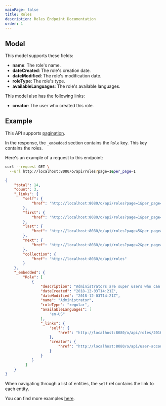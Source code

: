 ```yaml
---
mainPage: false
title: Roles
description: Roles Endpoint Documentation
order: 1
---
```


## Model

This model supports these fields:

* **name**: The role's name.
* **dateCreated**: The role's creation date.
* **dateModified**: The role's modification date.
* **roleType**: The role's type.
* **availableLanguages**: The role's available languages.

This model also has the following links:

* **creator**: The user who created this role.

## Example

This API supports [pagination](/docs/general/pagination.html).

In the response, the `_embedded` section contains the `Role` key. This key contains the roles.

Here's an example of a request to this endpoint: 

```bash request
curl --request GET \
  --url http://localhost:8080/o/api/roles?page=1&per_page=1
```

```json response
{
    "total": 14,
    "count": 3,
    "_links": {
        "self": {
            "href": "http://localhost:8080/o/api/roles?page=1&per_page=1"
        },
        "first": {
            "href": "http://localhost:8080/o/api/roles?page=1&per_page=1"
        },
        "last": {
            "href": "http://localhost:8080/o/api/roles?page=5&per_page=1"
        },
        "next": {
            "href": "http://localhost:8080/o/api/roles?page=2&per_page=1"
        },
        "collection": {
            "href": "http://localhost:8080/o/api/roles"
        }
    },
    "_embedded": {
        "Role": [
            {
                "description": "Administrators are super users who can do anything.",
                "dateCreated": "2018-12-03T14:21Z",
                "dateModified": "2018-12-03T14:21Z",
                "name": "Administrator",
                "roleType": "regular",
                "availableLanguages": [
                    "en-US"
                ],
                "_links": {
                    "self": {
                        "href": "http://localhost:8080/o/api/roles/20105"
                    },
                    "creator": {
                        "href": "http://localhost:8080/o/api/user-account/20103"
                    }
                }
            }
         ]
    }
}
```

When navigating through a list of entities, the `self` rel contains the link to each entity. 

You can find more examples [here](/docs/roles/examples.html).
